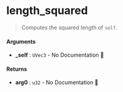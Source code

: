 # length\_squared

>  Computes the squared length of `self`.

#### Arguments

- **\_self** : `UVec3` \- No Documentation 🚧

#### Returns

- **arg0** : `u32` \- No Documentation 🚧